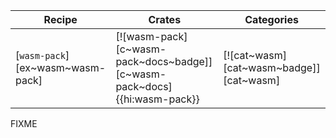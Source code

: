 | Recipe | Crates | Categories |
|--------|--------|------------|
| [`wasm-pack`][ex~wasm~wasm-pack] | [![wasm-pack][c~wasm-pack~docs~badge]][c~wasm-pack~docs]{{hi:wasm-pack}} | [![cat~wasm][cat~wasm~badge]][cat~wasm] |

<div class="hidden">
FIXME
</div>
